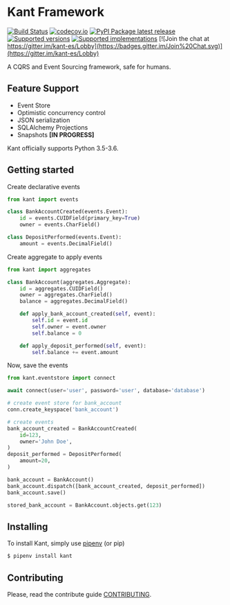 # Kant Framework
[![Build Status](https://travis-ci.org/patrickporto/kant.svg?branch=master)](https://travis-ci.org/patrickporto/kant)
[![codecov.io](https://codecov.io/github/patrickporto/kant/coverage.svg?branch=master)](https://codecov.io/github/patrickporto/kant?branch=master)
[![PyPI Package latest release](https://img.shields.io/pypi/v/kant.svg)](https://pypi.python.org/pypi/kant)
[![Supported versions](https://img.shields.io/pypi/pyversions/kant.svg)](https://pypi.python.org/pypi/kant)
[![Supported implementations](https://img.shields.io/pypi/implementation/kant.svg)](https://pypi.python.org/pypi/kant)
[![Join the chat at https://gitter.im/kant-es/Lobby](https://badges.gitter.im/Join%20Chat.svg)](https://gitter.im/kant-es/Lobby)


A CQRS and Event Sourcing framework, safe for humans.

## Feature Support

* Event Store
* Optimistic concurrency control
* JSON serialization
* SQLAlchemy Projections
* Snapshots **[IN PROGRESS]**

Kant officially supports Python 3.5-3.6.

## Getting started

Create declarative events

```python
from kant import events

class BankAccountCreated(events.Event):
    id = events.CUIDField(primary_key=True)
    owner = events.CharField()

class DepositPerformed(events.Event):
    amount = events.DecimalField()
```

Create aggregate to apply events

```python
from kant import aggregates

class BankAccount(aggregates.Aggregate):
    id = aggregates.CUIDField()
    owner = aggregates.CharField()
    balance = aggregates.DecimalField()

    def apply_bank_account_created(self, event):
        self.id = event.id
        self.owner = event.owner
        self.balance = 0

    def apply_deposit_performed(self, event):
        self.balance += event.amount
```

Now, save the events

```python
from kant.eventstore import connect

await connect(user='user', password='user', database='database')

# create event store for bank_account
conn.create_keyspace('bank_account')

# create events
bank_account_created = BankAccountCreated(
    id=123,
    owner='John Doe',
)
deposit_performed = DepositPerformed(
    amount=20,
)

bank_account = BankAccount()
bank_account.dispatch([bank_account_created, deposit_performed])
bank_account.save()

stored_bank_account = BankAccount.objects.get(123)
```

## Installing
To install Kant, simply use [pipenv](pipenv.org) (or pip)

```bash
$ pipenv install kant
```



## Contributing

Please, read the contribute guide [CONTRIBUTING](CONTRIBUTING.md).
